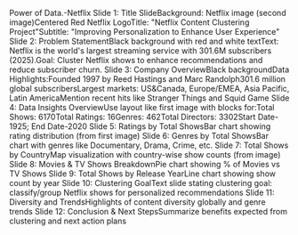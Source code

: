 Power of Data.-Netflix
Slide 1: Title SlideBackground: Netflix image (second image)Centered Red Netflix LogoTitle: "Netflix Content Clustering Project"Subtitle: "Improving Personalization to Enhance User Experience"
Slide 2: Problem StatementBlack background with red and white textText: Netflix is the world's largest streaming service with 301.6M subscribers (2025).Goal: Cluster Netflix shows to enhance recommendations and reduce subscriber churn.
Slide 3: Company OverviewBlack backgroundData Highlights:Founded 1997 by Reed Hastings and Marc Randolph301.6 million global subscribersLargest markets: US&Canada, Europe/EMEA, Asia Pacific, Latin AmericaMention recent hits like Stranger Things and Squid Game
Slide 4: Data Insights OverviewUse layout like first image with blocks for:Total Shows: 6170Total Ratings: 16Genres: 462Total Directors: 3302Start Date-1925; End Date-2020
Slide 5: Ratings by Total ShowsBar chart showing rating distribution (from first image)
Slide 6: Genres by Total ShowsBar chart with genres like Documentary, Drama, Crime, etc.
Slide 7: Total Shows by CountryMap visualization with country-wise show counts (from image)
Slide 8: Movies & TV Shows BreakdownPie chart showing % of Movies vs TV Shows
Slide 9: Total Shows by Release YearLine chart showing show count by year
Slide 10: Clustering GoalText slide stating clustering goal: classify/group Netflix shows for personalized recommendations
Slide 11: Diversity and TrendsHighlights of content diversity globally and genre trends
Slide 12: Conclusion & Next StepsSummarize benefits expected from clustering and next action plans
